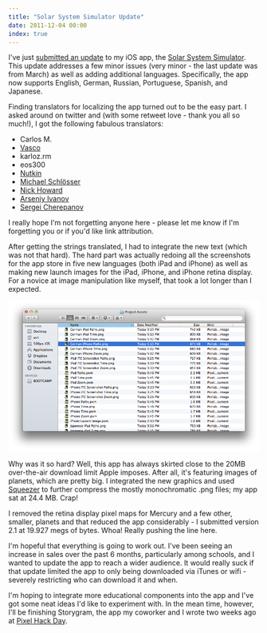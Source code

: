 ```yaml
---
title: "Solar System Simulator Update"
date: 2011-12-04 00:00
index: true
---
```


I've just [submitted an update](http://twitter.com/#!/ashfurrow/status/143108457879453697) to my iOS app, the [Solar System Simulator](http://itunes.apple.com/us/app/solar-system-simulation/id407799974?mt=8&ls=1). This update addresses a few minor issues (very minor - the last update was from March) as well as adding additional languages. Specifically, the app now supports English, German, Russian, Portuguese, Spanish, and Japanese.

Finding translators for localizing the app turned out to be the easy part. I asked around on twitter and (with some retweet love - thank you all so much!), I got the following fabulous translators:

- Carlos M.
- [Vasco](https://twitter.com/#!/va5co)
- karloz.rm
- eos300
- [Nutkin](https://twitter.com/#!/nutkinnb)
- [Michael Schlösser](http://twitter.com/#!/schloessersjung)
- [Nick Howard](https://twitter.com/#!/hownick)
- [Arseniy Ivanov](https://twitter.com/#!/freeatnet_en)
- [Sergei Cherepanov](https://twitter.com/#!/ihunter)

I really hope I'm not forgetting anyone here - please let me know if I'm forgetting you or if you'd like link attribution.

After getting the strings translated, I had to integrate the new text (which was not that hard). The hard part was actually redoing all the screenshots for the app store in five new languages (both iPad and iPhone) as well as making new launch images for the iPad, iPhone, and iPhone retina display. For a novice at image manipulation like myself, that took a lot longer than I expected.

 ![](/img/import/blog/2011/12/localization_update/F6AF35CBB2D84D8DB67D085F7D7B7C45.png)

Why was it so hard? Well, this app has always skirted close to the 20MB over-the-air download limit Apple imposes. After all, it's featuring images of planets, which are pretty big. I integrated the new graphics and used [Squeezer](http://cloud33.com/squeezer/) to further compress the mostly monochromatic .png files; my app sat at 24.4 MB. Crap!

I removed the retina display pixel maps for Mercury and a few other, smaller, planets and that reduced the app considerably - I submitted version 2.1 at 19.927 megs of bytes. Whoa! Really pushing the line here.

I'm hopeful that everything is going to work out. I've been seeing an increase in sales over the past 6 months, particularly among schools, and I wanted to update the app to reach a wider audience. It would really suck if that update limited the app to only being downloaded via iTunes or wifi - severely restricting who can download it and when.

I'm hoping to integrate more educational components into the app and I've got some neat ideas I'd like to experiment with. In the mean time, however, I'll be finishing Storygram, the app my coworker and I wrote two weeks ago at [Pixel Hack Day](http://pixelhackday.com/).

<!-- more -->
